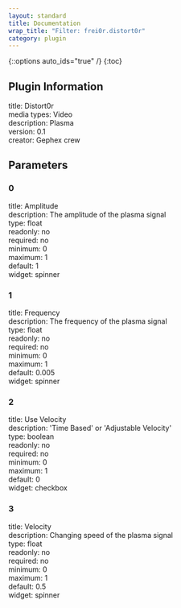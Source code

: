 ```yaml
---
layout: standard
title: Documentation
wrap_title: "Filter: frei0r.distort0r"
category: plugin
---
```

{::options auto_ids="true" /}
{:toc}

## Plugin Information

title: Distort0r  
media types:
Video  
description: Plasma  
version: 0.1  
creator: Gephex crew  

## Parameters

### 0

title: Amplitude    
description:
The amplitude of the plasma signal  
type: float  
readonly: no  
required: no  
minimum: 0  
maximum: 1  
default: 1  
widget: spinner  

### 1

title: Frequency    
description:
The frequency of the plasma signal  
type: float  
readonly: no  
required: no  
minimum: 0  
maximum: 1  
default: 0.005  
widget: spinner  

### 2

title: Use Velocity    
description:
&#39;Time Based&#39; or &#39;Adjustable Velocity&#39;  
type: boolean  
readonly: no  
required: no  
minimum: 0  
maximum: 1  
default: 0  
widget: checkbox  

### 3

title: Velocity    
description:
Changing speed of the plasma signal  
type: float  
readonly: no  
required: no  
minimum: 0  
maximum: 1  
default: 0.5  
widget: spinner  

